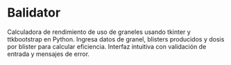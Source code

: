 # Balidator
Calculadora de rendimiento de uso de graneles usando tkinter y ttkbootstrap en Python. Ingresa datos de granel, blisters producidos y dosis por blister para calcular eficiencia. Interfaz intuitiva con validación de entrada y mensajes de error.
